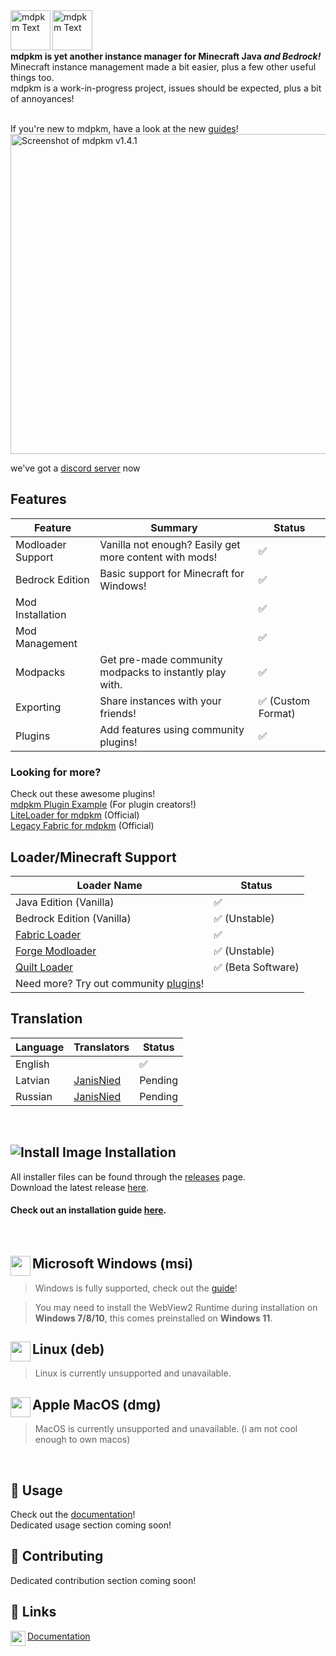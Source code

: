 <dl>
  <img src="./public/img/banners/brand_text.svg#gh-dark-mode-only" alt="mdpkm Text" align="left" height="64"/>
  <img src="./public/img/banners/brand_text_dark.svg#gh-light-mode-only" alt="mdpkm Text" align="left" height="64"/>
</dl>
<br/><br/><br/>

**mdpkm is yet another instance manager for Minecraft Java *and Bedrock!***</br>
Minecraft instance management made a bit easier, plus a few other useful things too.</br>
mdpkm is a work-in-progress project, issues should be expected, plus a bit of annoyances!</br></br>

If you're new to mdpkm, have a look at the new [guides](https://docs.mdpkm.voxelified.com/docs/intro)!
<img src="https://user-images.githubusercontent.com/32640219/176095361-4a7f7d6f-ac0c-4ffa-9c51-7a37e8f38d3c.png" alt="Screenshot of mdpkm v1.4.1" height="512"/>

we've got a [discord server](https://discord.gg/YHDW77CMUw) now

## Features
| Feature           | Summary                                                 | Status              |
|-------------------|---------------------------------------------------------|---------------------|
| Modloader Support | Vanilla not enough? Easily get more content with mods!  | ✅                 |
| Bedrock Edition   | Basic support for Minecraft for Windows!                | ✅                 |
| Mod Installation  |                                                         | ✅                 |
| Mod Management    |                                                         | ✅                 |
| Modpacks          | Get pre-made community modpacks to instantly play with. | ✅                 |
| Exporting         | Share instances with your friends!                      | ✅ (Custom Format) |
| Plugins           | Add features using community plugins!                   | ✅                 |

### Looking for more?<br/>
Check out these awesome plugins!</br>
[mdpkm Plugin Example](https://github.com/Blookerss/mdpkm-example-plugin) (For plugin creators!)<br/>
[LiteLoader for mdpkm](https://github.com/Blookerss/mdpkm-liteloader-plugin) (Official)<br/>
[Legacy Fabric for mdpkm](https://github.com/Blookerss/mdpkm-legacy-fabric-plugin) (Official)<br/>

## Loader/Minecraft Support
| Loader Name                                                | Status             |
|------------------------------------------------------------|--------------------|
| Java Edition (Vanilla)                                     | ✅                 |
| Bedrock Edition (Vanilla)                                  | ✅ (Unstable)      |
| [Fabric Loader](https://fabricmc.net/)                     | ✅                 |
| [Forge Modloader](https://minecraftforge.net/)             | ✅ (Unstable)      |
| [Quilt Loader](https://quiltmc.org/)                       | ✅ (Beta Software) |
| Need more? Try out community [plugins](#looking-for-more)! |                     |

## Translation
| Language | Translators                                | Status  |
|----------|--------------------------------------------|---------|
| English  |                                            | ✅      |
| Latvian  | [JanisNied](https://twitter.com/JanisNied) | Pending |
| Russian  | [JanisNied](https://twitter.com/JanisNied) | Pending |

<br/>

## ![Install Image](https://img.icons8.com/fluency/24/000000/software-installer.png) Installation
All installer files can be found through the [releases](https://github.com/Blookerss/mdpkm/releases) page.<br/>
Download the latest release [here](https://github.com/Blookerss/mdpkm/releases/latest).<br/>
#### Check out an installation guide [here](https://docs.mdpkm.voxelified.com/docs/tutorials/installation).
<br/>
<dl>
  <img src="https://img.icons8.com/fluency/000000/windows-10.svg" align="left" width="32" height="32"/>
  
  ## Microsoft Windows (msi)
  
  > Windows is fully supported, check out the [guide](https://docs.mdpkm.voxelified.com/docs/tutorials/installation#windows)!
  
  > You may need to install the WebView2 Runtime during installation on **Windows 7/8/10**,
  > this comes preinstalled on **Windows 11**.
</dl>
<dl>
  <img src="https://img.icons8.com/color/32/000000/linux--v1" align="left" width="32" height="32"/>
  
  ## Linux (deb)
  > Linux is currently unsupported and unavailable.
</dl>
<dl>
  <img src="https://upload.wikimedia.org/wikipedia/commons/3/30/MacOS_logo.svg" align="left" width="32" height="32"/>
  
  ## Apple MacOS (dmg)
  > MacOS is currently unsupported and unavailable. (i am not cool enough to own macos)
</dl>
<br/>

## 🤔 Usage
Check out the [documentation](https://blookers.gitbook.io/mdpkm/getting-started)!<br/>
Dedicated usage section coming soon!
<br/>

## 🥰 Contributing
Dedicated contribution section coming soon!
<br/>

## 🔗 Links
<dl>
  <img src="https://img.icons8.com/fluency/48/000000/documents.png" align="left" width="24" height="24"/>
  
  [Documentation](https://docs.mdpkm.voxelified.com)
</dl>
